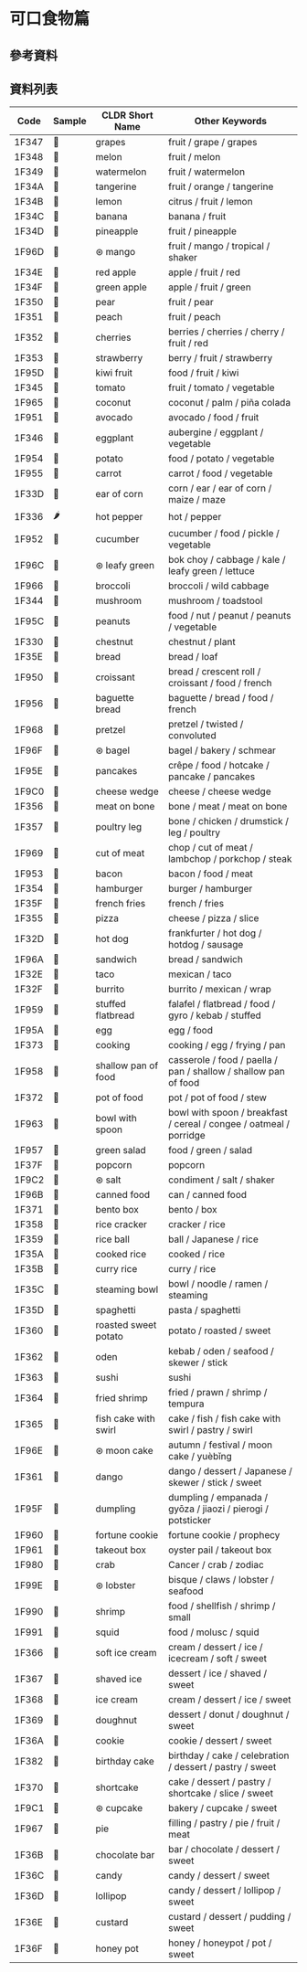 # 可口食物篇
## 參考資料
## 資料列表

Code|Sample|CLDR Short Name|Other Keywords
----|------|---------------|--------------
1F347|🍇|grapes|fruit / grape / grapes
1F348|🍈|melon|fruit / melon
1F349|🍉|watermelon|fruit / watermelon
1F34A|🍊|tangerine|fruit / orange / tangerine
1F34B|🍋|lemon|citrus / fruit / lemon
1F34C|🍌|banana|banana / fruit
1F34D|🍍|pineapple|fruit / pineapple
1F96D|🥭|⊛ mango|fruit / mango / tropical / shaker
1F34E|🍎|red apple|apple / fruit / red
1F34F|🍏|green apple|apple / fruit / green
1F350|🍐|pear|fruit / pear
1F351|🍑|peach|fruit / peach
1F352|🍒|cherries|berries / cherries / cherry / fruit / red
1F353|🍓|strawberry|berry / fruit / strawberry
1F95D|🥝|kiwi fruit|food / fruit / kiwi
1F345|🍅|tomato|fruit / tomato / vegetable
1F965|🥥|coconut|coconut / palm / piña colada
1F951|🥑|avocado|avocado / food / fruit
1F346|🍆|eggplant|aubergine / eggplant / vegetable
1F954|🥔|potato|food / potato / vegetable
1F955|🥕|carrot|carrot / food / vegetable
1F33D|🌽|ear of corn|corn / ear / ear of corn / maize / maze
1F336|🌶|hot pepper|hot / pepper
1F952|🥒|cucumber|cucumber / food / pickle / vegetable
1F96C|🥬|⊛ leafy green|bok choy / cabbage / kale / leafy green / lettuce
1F966|🥦|broccoli|broccoli / wild cabbage
1F344|🍄|mushroom|mushroom / toadstool
1F95C|🥜|peanuts|food / nut / peanut / peanuts / vegetable
1F330|🌰|chestnut|chestnut / plant
1F35E|🍞|bread|bread / loaf
1F950|🥐|croissant|bread / crescent roll / croissant / food / french
1F956|🥖|baguette bread|baguette / bread / food / french
1F968|🥨|pretzel|pretzel / twisted / convoluted
1F96F|🥯|⊛ bagel|bagel / bakery / schmear
1F95E|🥞|pancakes|crêpe / food / hotcake / pancake / pancakes
1F9C0|🧀|cheese wedge|cheese / cheese wedge
1F356|🍖|meat on bone|bone / meat / meat on bone
1F357|🍗|poultry leg|bone / chicken / drumstick / leg / poultry
1F969|🥩|cut of meat|chop / cut of meat / lambchop / porkchop / steak
1F953|🥓|bacon|bacon / food / meat
1F354|🍔|hamburger|burger / hamburger
1F35F|🍟|french fries|french / fries
1F355|🍕|pizza|cheese / pizza / slice
1F32D|🌭|hot dog|frankfurter / hot dog / hotdog / sausage
1F96A|🥪|sandwich|bread / sandwich
1F32E|🌮|taco|mexican / taco
1F32F|🌯|burrito|burrito / mexican / wrap
1F959|🥙|stuffed flatbread|falafel / flatbread / food / gyro / kebab / stuffed
1F95A|🥚|egg|egg / food
1F373|🍳|cooking|cooking / egg / frying / pan
1F958|🥘|shallow pan of food|casserole / food / paella / pan / shallow / shallow pan of food
1F372|🍲|pot of food|pot / pot of food / stew
1F963|🥣|bowl with spoon|bowl with spoon / breakfast / cereal / congee / oatmeal / porridge
1F957|🥗|green salad|food / green / salad
1F37F|🍿|popcorn|popcorn
1F9C2|🧂|⊛ salt|condiment / salt / shaker
1F96B|🥫|canned food|can / canned food
1F371|🍱|bento box|bento / box
1F358|🍘|rice cracker|cracker / rice
1F359|🍙|rice ball|ball / Japanese / rice
1F35A|🍚|cooked rice|cooked / rice
1F35B|🍛|curry rice|curry / rice
1F35C|🍜|steaming bowl|bowl / noodle / ramen / steaming
1F35D|🍝|spaghetti|pasta / spaghetti
1F360|🍠|roasted sweet potato|potato / roasted / sweet
1F362|🍢|oden|kebab / oden / seafood / skewer / stick
1F363|🍣|sushi|sushi
1F364|🍤|fried shrimp|fried / prawn / shrimp / tempura
1F365|🍥|fish cake with swirl|cake / fish / fish cake with swirl / pastry / swirl
1F96E|🥮|⊛ moon cake|autumn / festival / moon cake / yuèbǐng
1F361|🍡|dango|dango / dessert / Japanese / skewer / stick / sweet
1F95F|🥟|dumpling|dumpling / empanada / gyōza / jiaozi / pierogi / potsticker
1F960|🥠|fortune cookie|fortune cookie / prophecy
1F961|🥡|takeout box|oyster pail / takeout box
1F980|🦀|crab|Cancer / crab / zodiac
1F99E|🦞|⊛ lobster|bisque / claws / lobster / seafood
1F990|🦐|shrimp|food / shellfish / shrimp / small
1F991|🦑|squid|food / molusc / squid
1F366|🍦|soft ice cream|cream / dessert / ice / icecream / soft / sweet
1F367|🍧|shaved ice|dessert / ice / shaved / sweet
1F368|🍨|ice cream|cream / dessert / ice / sweet
1F369|🍩|doughnut|dessert / donut / doughnut / sweet
1F36A|🍪|cookie|cookie / dessert / sweet
1F382|🎂|birthday cake|birthday / cake / celebration / dessert / pastry / sweet
1F370|🍰|shortcake|cake / dessert / pastry / shortcake / slice / sweet
1F9C1|🧁|⊛ cupcake|bakery / cupcake / sweet
1F967|🥧|pie|filling / pastry / pie / fruit / meat
1F36B|🍫|chocolate bar|bar / chocolate / dessert / sweet
1F36C|🍬|candy|candy / dessert / sweet
1F36D|🍭|lollipop|candy / dessert / lollipop / sweet
1F36E|🍮|custard|custard / dessert / pudding / sweet
1F36F|🍯|honey pot|honey / honeypot / pot / sweet
